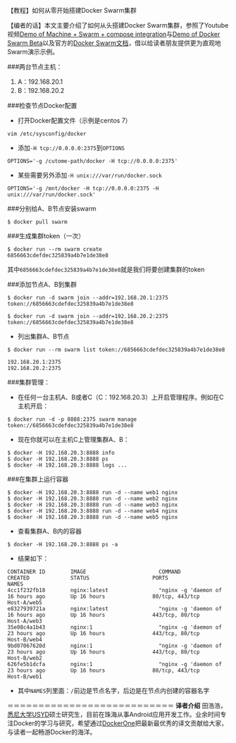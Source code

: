 【教程】如何从零开始搭建Docker Swarm集群

【编者的话】本文主要介绍了如何从头搭建Docker Swarm集群，参照了Youtube视频[Demo of Machine + Swarm + compose integration](https://www.youtube.com/watch?v=M4PFY6RZQHQ)与[Demo of Docker Swarm Beta](https://www.youtube.com/watch?v=VlZnVC-91Y0)以及官方的[Docker Swarm文档](https://docs.docker.com/swarm/)，借以给读者朋友提供更为直观地Swarm演示示例。

###两台节点主机：
1. A：192.168.20.1
2. B：192.168.20.2

###检查节点Docker配置

* 打开Docker配置文件（示例是centos 7）
```
vim /etc/sysconfig/docker
```

* 添加`-H tcp://0.0.0.0:2375`到`OPTIONS`
```
OPTIONS='-g /cutome-path/docker -H tcp://0.0.0.0:2375'
```

* 某些需要另外添加`-H unix:///var/run/docker.sock`
```
OPTIONS='-g /mnt/docker -H tcp://0.0.0.0:2375 -H unix:///var/run/docker.sock'
```

###分别给A、B节点安装swarm
```
$ docker pull swarm
```

###生成集群token（一次）

```
$ docker run --rm swarm create
6856663cdefdec325839a4b7e1de38e8

```
其中`6856663cdefdec325839a4b7e1de38e8`就是我们将要创建集群的token

###添加节点A、B到集群
```
$ docker run -d swarm join --addr=192.168.20.1:2375 token://6856663cdefdec325839a4b7e1de38e8

$ docker run -d swarm join --addr=192.168.20.2:2375 token://6856663cdefdec325839a4b7e1de38e8
```
* 列出集群A、B节点

```
$ docker run --rm swarm list token://6856663cdefdec325839a4b7e1de38e8

192.168.20.1:2375
192.168.20.2:2375
```

###集群管理：
* 在任何一台主机A、B或者C（C：192.168.20.3）上开启管理程序。例如在C主机开启：

```
$ docker run -d -p 8888:2375 swarm manage token://6856663cdefdec325839a4b7e1de38e8
```

* 现在你就可以在主机C上管理集群A、B：

```
$ docker -H 192.168.20.3:8888 info
$ docker -H 192.168.20.3:8888 ps
$ docker -H 192.168.20.3:8888 logs ...
```

###在集群上运行容器

```
$ docker -H 192.168.20.3:8888 run -d --name web1 nginx
$ docker -H 192.168.20.3:8888 run -d --name web2 nginx
$ docker -H 192.168.20.3:8888 run -d --name web3 nginx
$ docker -H 192.168.20.3:8888 run -d --name web4 nginx
$ docker -H 192.168.20.3:8888 run -d --name web5 nginx
```

* 查看集群A、B内的容器

```
$ docker -H 192.168.20.3:8888 ps -a
```

* 结果如下：

```
CONTAINER ID        IMAGE                       COMMAND                CREATED             STATUS                    PORTS               NAMES
4cc1f232fb18        nginx:latest                "nginx -g 'daemon of   16 hours ago        Up 16 hours               80/tcp, 443/tcp     Host-A/web5
e8327939721a        nginx:latest                "nginx -g 'daemon of   16 hours ago        Up 16 hours               443/tcp, 80/tcp     Host-A/web3
35e08c4a1b43        nginx:1                     "nginx -g 'daemon of   23 hours ago        Up 16 hours               443/tcp, 80/tcp     Host-B/web4
9bd07067620d        nginx:1                     "nginx -g 'daemon of   23 hours ago        Up 16 hours               443/tcp, 80/tcp     Host-B/web2
626fe5b1dcfa        nginx:1                     "nginx -g 'daemon of   23 hours ago        Up 16 hours               80/tcp, 443/tcp     Host-B/web1

```
* 其中`NAMES`列里面：`/`前边是节点名字，后边是在节点内创建的容器名字

＝＝＝＝＝＝＝＝＝＝＝＝＝＝＝＝＝＝＝＝＝＝＝＝＝＝＝
**译者介绍**
田浩浩，[悉尼大学USYD](http://sydney.edu.au/engineering/it/)硕士研究生，目前在珠海从事Android应用开发工作。业余时间专注Docker的学习与研究，希望通过[DockerOne](http://dockerone.com/)把最新最优秀的译文贡献给大家，与读者一起畅游Docker的海洋。







